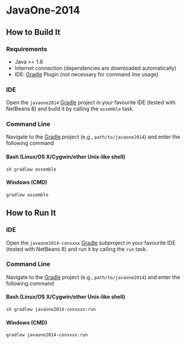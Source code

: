 JavaOne-2014
============

## How to Build It

### Requirements

- Java >= 1.8
- Internet connection (dependencies are downloaded automatically)
- IDE: [Gradle](http://www.gradle.org/) Plugin (not necessary for command line usage)

### IDE

Open the `javaone2014` [Gradle](http://www.gradle.org/) project in your favourite IDE (tested with NetBeans 8) and build it
by calling the `assemble` task.

### Command Line

Navigate to the [Gradle](http://www.gradle.org/) project (e.g., `path/to/javaone2014`) and enter the following command

#### Bash (Linux/OS X/Cygwin/other Unix-like shell)

    sh gradlew assemble
    
#### Windows (CMD)

    gradlew assemble
    
## How to Run It

### IDE

Open the `javaone2014-conxxxx` [Gradle](http://www.gradle.org/) subproject in your favourite IDE (tested with NetBeans 8) and run it
by calling the `run` task.

### Command Line

Navigate to the [Gradle](http://www.gradle.org/) project (e.g., `path/to/javaone2014`) and enter the following command

#### Bash (Linux/OS X/Cygwin/other Unix-like shell)

    sh gradlew javaone2014-conxxxx:run
    
#### Windows (CMD)

    gradlew javaone2014-conxxxx:run
    

